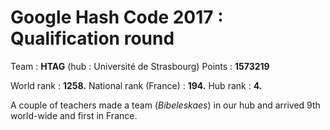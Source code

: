# Google Hash Code 2017 : Qualification round

Team : **HTAG** (hub : Université de Strasbourg)
Points : **1573219**

World rank : **1258.**
National rank (France) : **194.**
Hub rank : **4.**


A couple of teachers made a team (*Bibeleskaes*) in our hub and arrived 9th world-wide and first in France.

